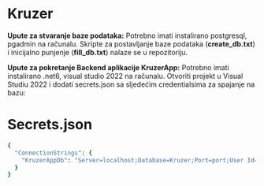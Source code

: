 # Kruzer

**Upute za stvaranje baze podataka:**
Potrebno imati instalirano postgresql, pgadmin na računalu.
Skripte za postavljanje baze podataka (**create_db.txt**) i inicijalno punjenje (**fill_db.txt**) nalaze se u repozitoriju.



**Upute za pokretanje Backend aplikacije KruzerApp:**
Potrebno imati instalirano .net6, visual studio 2022 na računalu.
Otvoriti projekt u Visual Studiu 2022 i dodati secrets.json sa sljedećim credentialsima za spajanje na bazu:

# Secrets.json
```ruby
{
  "ConnectionStrings": {
    "KruzerAppDb": "Server=localhost;Database=Kruzer;Port=port;User Id=postgres;Password=VasaLozinka"
  }
}
```

